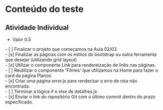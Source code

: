 # Conteúdo do teste

## Atividade Individual
- Valor 0.5
<p>
- [ ] Finalizar o projeto que começamos na Aula 02/03. </br>
- [x] Finalizar as páginas com os estilos do bootstrap ou outra ferramenta que desejar (utilizando grid layout)</br>
- [x] Utilizar o componente Link para rendereização de links nas páginas.</br>
- [ ] Reutilizar o componente 'Filmes' que utilizamos na Home para fazer o card da página Planos.</br>
- [x] Criar uma página error.js para renderizar o erro de rota não encontrada.</br>
- [ ] Terminar a lógica if e else de detalhes.js</br>
- [x] Enviar o link do repositório Git com o último commit dentro do prazo especificado. </br>
</p>

